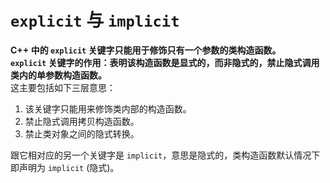 # `explicit` 与 `implicit`  
**C++ 中的 `explicit` 关键字只能用于修饰只有一个参数的类构造函数。**  
**`explicit` 关键字的作用：表明该构造函数是显式的，而非隐式的，禁止隐式调用类内的单参数构造函数。**  
这主要包括如下三层意思：  
1. 该关键字只能用来修饰类内部的构造函数。  
2. 禁止隐式调用拷贝构造函数。  
3. 禁止类对象之间的隐式转换。  

跟它相对应的另一个关键字是 `implicit`，意思是隐式的，类构造函数默认情况下即声明为 `implicit` (隐式)。  
